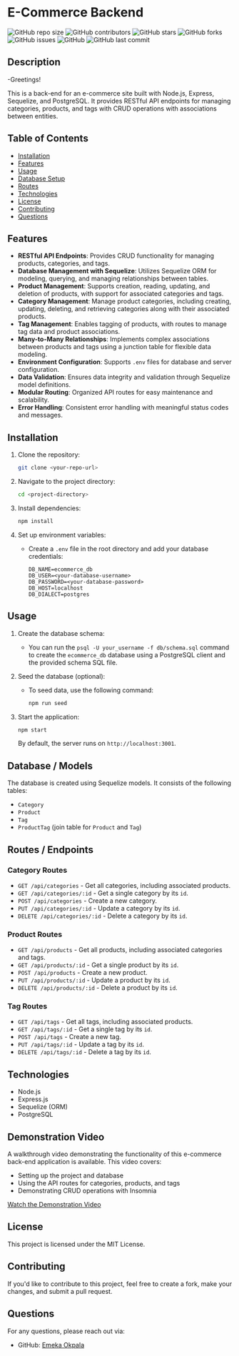 # E-Commerce Backend

![GitHub repo size](https://img.shields.io/github/repo-size/Hammarou/E-Commerce_Backend)
![GitHub contributors](https://img.shields.io/github/contributors/Hammarou/E-Commerce_Backend)
![GitHub stars](https://img.shields.io/github/stars/Hammarou/E-Commerce_Backend?style=social)
![GitHub forks](https://img.shields.io/github/forks/Hammarou/E-Commerce_Backend?style=social)
![GitHub issues](https://img.shields.io/github/issues/Hammarou/E-Commerce_Backend)
![GitHub](https://img.shields.io/github/license/Hammarou/E-Commerce_Backend)
![GitHub last commit](https://img.shields.io/github/last-commit/Hammarou/E-Commerce_Backend)

## Description

-Greetings!

This is a back-end for an e-commerce site built with Node.js, Express, Sequelize, and PostgreSQL. It provides RESTful API endpoints for managing categories, products, and tags with CRUD operations with associations between entities.

## Table of Contents
- [Installation](#installation)
- [Features](#features)
- [Usage](#usage)
- [Database Setup](#database-setup)
- [Routes](#routes)
- [Technologies](#technologies)
- [License](#license)
- [Contributing](#contributing)
- [Questions](#questions)

## Features

- **RESTful API Endpoints**: Provides CRUD functionality for managing products, categories, and tags.
- **Database Management with Sequelize**: Utilizes Sequelize ORM for modeling, querying, and managing relationships between tables.
- **Product Management**: Supports creation, reading, updating, and deletion of products, with support for associated categories and tags.
- **Category Management**: Manage product categories, including creating, updating, deleting, and retrieving categories along with their associated products.
- **Tag Management**: Enables tagging of products, with routes to manage tag data and product associations.
- **Many-to-Many Relationships**: Implements complex associations between products and tags using a junction table for flexible data modeling.
- **Environment Configuration**: Supports `.env` files for database and server configuration.
- **Data Validation**: Ensures data integrity and validation through Sequelize model definitions.
- **Modular Routing**: Organized API routes for easy maintenance and scalability.
- **Error Handling**: Consistent error handling with meaningful status codes and messages.


## Installation

1. Clone the repository:

   ```bash
   git clone <your-repo-url>
   ```

2. Navigate to the project directory:

   ```bash
   cd <project-directory>
   ```

3. Install dependencies:

   ```bash
   npm install
   ```

4. Set up environment variables:
   - Create a `.env` file in the root directory and add your database credentials:

     ```plaintext
     DB_NAME=ecommerce_db
     DB_USER=<your-database-username>
     DB_PASSWORD=<your-database-password>
     DB_HOST=localhost
     DB_DIALECT=postgres

## Usage

1. Create the database schema:
   - You can run the `psql -U your_username -f db/schema.sql` command to create the `ecommerce_db` database using a PostgreSQL client and the provided schema SQL file.

2. Seed the database (optional):
   - To seed data, use the following command:

     ```bash
     npm run seed
     ```

3. Start the application:

   ```bash
   npm start
   ```

   By default, the server runs on `http://localhost:3001`.


## Database / Models

The database is created using Sequelize models. It consists of the following tables:

- `Category`
- `Product`
- `Tag`
- `ProductTag` (join table for `Product` and `Tag`)

## Routes / Endpoints

### Category Routes

- `GET /api/categories` - Get all categories, including associated products.
- `GET /api/categories/:id` - Get a single category by its `id`.
- `POST /api/categories` - Create a new category.
- `PUT /api/categories/:id` - Update a category by its `id`.
- `DELETE /api/categories/:id` - Delete a category by its `id`.

### Product Routes

- `GET /api/products` - Get all products, including associated categories and tags.
- `GET /api/products/:id` - Get a single product by its `id`.
- `POST /api/products` - Create a new product.
- `PUT /api/products/:id` - Update a product by its `id`.
- `DELETE /api/products/:id` - Delete a product by its `id`.

### Tag Routes

- `GET /api/tags` - Get all tags, including associated products.
- `GET /api/tags/:id` - Get a single tag by its `id`.
- `POST /api/tags` - Create a new tag.
- `PUT /api/tags/:id` - Update a tag by its `id`.
- `DELETE /api/tags/:id` - Delete a tag by its `id`.

## Technologies

- Node.js
- Express.js
- Sequelize (ORM)
- PostgreSQL

## Demonstration Video

A walkthrough video demonstrating the functionality of this e-commerce back-end application is available. This video covers:

- Setting up the project and database
- Using the API routes for categories, products, and tags
- Demonstrating CRUD operations with Insomnia

[Watch the Demonstration Video](<link-to-your-video>)

## License

This project is licensed under the MIT License.

## Contributing

If you'd like to contribute to this project, feel free to create a fork, make your changes, and submit a pull request.

## Questions

For any questions, please reach out via:

- GitHub: [Emeka Okpala](https://github.com/Hammarou)

